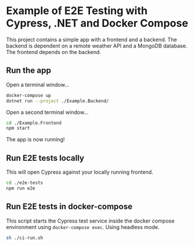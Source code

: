 # Example of E2E Testing with Cypress, .NET and Docker Compose

This project contains a simple app with a frontend and a backend. The backend is dependent on a remote weather API and a MongoDB database. The frontend depends on the backend.

## Run the app

Open a terminal window...

```bash
docker-compose up
dotnet run --project ./Example.Backend/
```

Open a second terminal window...

```bash
cd ./Example.Frontend
npm start
```

The app is now running!

## Run E2E tests locally

This will open Cypress against your locally running frontend.

```bash
cd ./e2e-tests
npm run e2e
```

## Run E2E tests in docker-compose

This script starts the Cypress test service inside the docker compose environment using `docker-compose exec`. Using headless mode.

```bash
sh ./ci-run.sh
```
